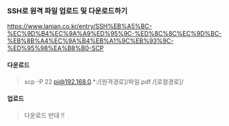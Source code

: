 ### SSH로 원격 파일 업로드 및 다운로드하기
https://www.lanian.co.kr/entry/SSH%EB%A5%BC-%EC%9D%B4%EC%9A%A9%ED%95%9C-%ED%8C%8C%EC%9D%BC-%EB%8B%A4%EC%9A%B4%EB%A1%9C%EB%93%9C-%ED%95%98%EA%B8%B0-SCP

#### 다운로드
> scp -P 22 pi@192.168.0.*:/[원격경로]/파일.pdf /[로컬경로]/

#### 업로드
> 다운로드 반대 !!